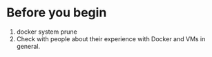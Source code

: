 # Before you begin

1. docker system prune
2. Check with people about their experience with Docker and VMs in general.
